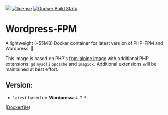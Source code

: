 [![](https://images.microbadger.com/badges/image/opendream/wordpress-fpm.svg)](https://microbadger.com/images/opendream/wordpress-fpm)
[![license](https://img.shields.io/github/license/opendream/wordpress-fpm.svg)](https://github.com/opendream/wordpress-fpm)
[![Docker Build Statu](https://img.shields.io/docker/build/opendream/wordpress-fpm.svg)]()

# Wordpress-FPM
A lightweight (~55MB) Docker container for latest version of PHP-FPM and Wordpress. 🙏

This image is based on PHP's [fpm-alpine image](https://hub.docker.com/_/php/) with additional PHP extensions: `gd` `mysqli` `opcache` and `imagick`. Additional extensions will be maintained at best effort.

## Version:

* `latest` based on **Wordpress**: `4.7.5`.

 ([Dockerfile](https://github.com/opendream/wordpress-fpm/blob/master/Dockerfile))
